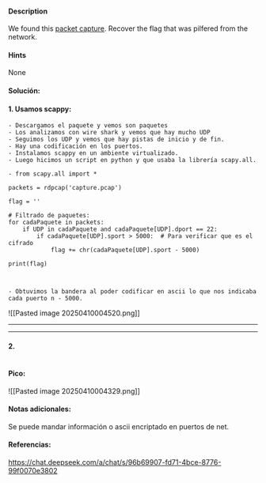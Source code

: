 
#### Description
We found this [packet capture](https://jupiter.challenges.picoctf.org/static/b506393b6f9d53b94011df000c534759/capture.pcap). Recover the flag that was pilfered from the network.

#### Hints 
None


#### Solución:

#### 1. Usamos scappy:

````
- Descargamos el paquete y vemos son paquetes
- Los analizamos con wire shark y vemos que hay mucho UDP
- Seguimos los UDP y vemos que hay pistas de inicio y de fin.
- Hay una codificación en los puertos.
- Instalamos scappy en un ambiente virtualizado.
- Luego hicimos un script en python y que usaba la librería scapy.all.
	
- from scapy.all import *

packets = rdpcap('capture.pcap')

flag = ''

# Filtrado de paquetes:
for cadaPaquete in packets:
    if UDP in cadaPaquete and cadaPaquete[UDP].dport == 22:
        if cadaPaquete[UDP].sport > 5000:  # Para verificar que es el cifrado
            flag += chr(cadaPaquete[UDP].sport - 5000)

print(flag)



- Obtuvimos la bandera al poder codificar en ascii lo que nos indicaba cada puerto n - 5000.
`````


![[Pasted image 20250410004520.png]]

--- 
---
#### 2.

````

`````


#### Pico:
![[Pasted image 20250410004329.png]]

#### Notas adicionales:
Se puede mandar información o ascii encriptado en puertos de net.

#### Referencias:
https://chat.deepseek.com/a/chat/s/96b69907-fd71-4bce-8776-99f0070e3802


